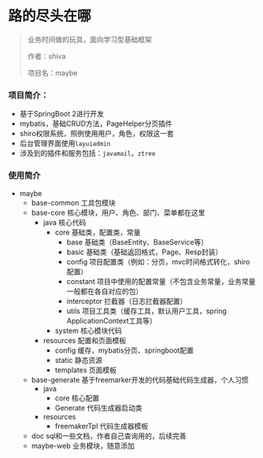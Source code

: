 # 路的尽头在哪
  
  > 业务时间做的玩具，面向学习型基础框架
  >
  > 作者：shiva                           
  >
  > 项目名：maybe
    
  
  ### 项目简介：
  - 基于SpringBoot 2进行开发
  - mybatis，基础CRUD方法，PageHelper分页插件
  - shiro权限系统，照例使用用户，角色，权限这一套
  - 后台管理界面使用`layuiadmin`
  - 涉及到的插件和服务包括：`javamail`，`ztree`
  
  
  ### 使用简介
  
- maybe
    - base-common 工具包模块
    - base-core 核心模块，用户、角色、部门、菜单都在这里
        - java 核心代码
            - core 基础类，配置类，常量
                - base 基础类（BaseEntity、BaseService等）
                - basic 基础类（基础返回格式，Page、Resp封装）
                - config 项目配置类（例如：分页，mvc时间格式转化，shiro配置）
                - constant 项目中使用的配置常量（不包含业务常量，业务常量一般都在各自对应的包）
                - interceptor 拦截器（日志拦截器配置）
                - utils 项目工具类（缓存工具，默认用户工具，spring ApplicationContext工具等）
            - system 核心模块代码
        - resources 配置和页面模板
            - config 缓存，mybatis分页、springboot配置
            - static 静态资源
            - templates 页面模板
    - base-generate 基于freemarker开发的代码基础代码生成器，个人习惯
        - java
            - core 核心配置
            - Generate 代码生成器启动类
        - resources
            - freemakerTpl 代码生成器模板
    - doc sql和一些文档，作者自己查询用的，后续完善
    - maybe-web 业务模块，随意添加
   
  